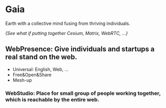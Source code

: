 # Gaia
Earth with a collective mind fusing from thriving individuals.


*{See what if putting together Cesium, Matrix, WebRTC, ...}*

## WebPresence: Give individuals and startups a real stand on the web.
* Universal: English, Web, ...
* Free&Open&Share
* Mesh-up

### WebStudio: Place for small group of people working together, which is reachable by the entire web.
